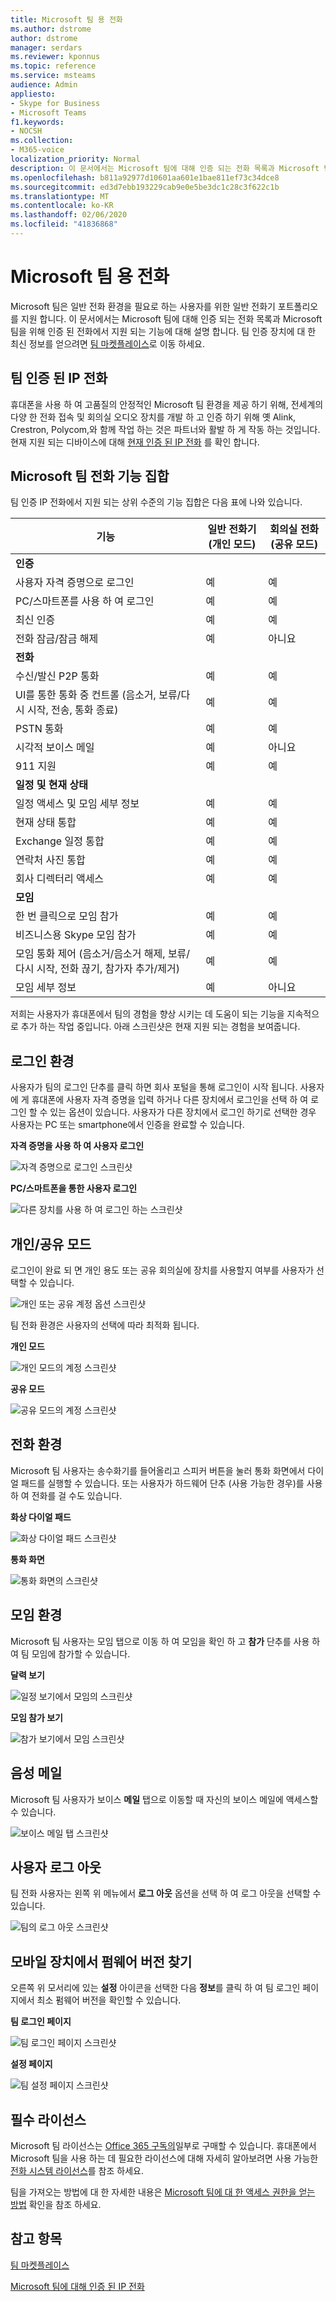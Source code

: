 ```yaml
---
title: Microsoft 팀 용 전화
ms.author: dstrome
author: dstrome
manager: serdars
ms.reviewer: kponnus
ms.topic: reference
ms.service: msteams
audience: Admin
appliesto:
- Skype for Business
- Microsoft Teams
f1.keywords:
- NOCSH
ms.collection:
- M365-voice
localization_priority: Normal
description: 이 문서에서는 Microsoft 팀에 대해 인증 되는 전화 목록과 Microsoft 팀을 위해 인증 된 전화에서 지원 되는 기능에 대해 설명 합니다.
ms.openlocfilehash: b811a92977d10601aa601e1bae811ef73c34dce8
ms.sourcegitcommit: ed3d7ebb193229cab9e0e5be3dc1c28c3f622c1b
ms.translationtype: MT
ms.contentlocale: ko-KR
ms.lasthandoff: 02/06/2020
ms.locfileid: "41836868"
---
```

# <a name="phones-for-microsoft-teams"></a>Microsoft 팀 용 전화

Microsoft 팀은 일반 전화 환경을 필요로 하는 사용자를 위한 일반 전화기 포트폴리오를 지원 합니다. 이 문서에서는 Microsoft 팀에 대해 인증 되는 전화 목록과 Microsoft 팀을 위해 인증 된 전화에서 지원 되는 기능에 대해 설명 합니다. 팀 인증 장치에 대 한 최신 정보를 얻으려면 [팀 마켓플레이스](https://office.com/teamsdevices)로 이동 하세요.

## <a name="teams-certified-ip-phones"></a>팀 인증 된 IP 전화

휴대폰을 사용 하 여 고품질의 안정적인 Microsoft 팀 환경을 제공 하기 위해, 전세계의 다양 한 전화 접속 및 회의실 오디오 장치를 개발 하 고 인증 하기 위해 옛 Alink, Crestron, Polycom,와 함께 작업 하는 것은 파트너와 활발 하 게 작동 하는 것입니다. 현재 지원 되는 디바이스에 대해 [현재 인증 된 IP 전화](teams-ip-phones.md#currently-certified-ip-phones) 를 확인 합니다.

## <a name="microsoft-teams-phones-feature-set"></a>Microsoft 팀 전화 기능 집합

팀 인증 IP 전화에서 지원 되는 상위 수준의 기능 집합은 다음 표에 나와 있습니다.

|기능 |일반 전화기 (개인 모드) |회의실 전화 (공유 모드)|
|---------|---------|---------|
|**인증** | |  |
|사용자 자격 증명으로 로그인 |  예 | 예|
|PC/스마트폰를 사용 하 여 로그인  | 예 |예|
|최신 인증 | 예 |예 |
|전화 잠금/잠금 해제 | 예 |아니요 |
|**전화** |  |  |
|수신/발신 P2P 통화 | 예  |예 |
|UI를 통한 통화 중 컨트롤 (음소거, 보류/다시 시작, 전송, 통화 종료)| 예  |예 |
|PSTN 통화| 예  |예 |
|시각적 보이스 메일 | 예 | 아니요 |
|911 지원  | 예  |예 |
|**일정 및 현재 상태**|   | |
|일정 액세스 및 모임 세부 정보|예 |예|
|현재 상태 통합 |예|예|
|Exchange 일정 통합 |예|예|
|연락처 사진 통합  |예|예|
|회사 디렉터리 액세스 | 예|예|
|**모임**|   ||
|한 번 클릭으로 모임 참가  | 예  |예 |
|비즈니스용 Skype 모임 참가 | 예  | 예|
|모임 통화 제어 (음소거/음소거 해제, 보류/다시 시작, 전화 끊기, 참가자 추가/제거)|예|예|
|모임 세부 정보|예|아니요|

저희는 사용자가 휴대폰에서 팀의 경험을 향상 시키는 데 도움이 되는 기능을 지속적으로 추가 하는 작업 중입니다. 아래 스크린샷은 현재 지원 되는 경험을 보여줍니다.

## <a name="sign-in-experience"></a>로그인 환경

사용자가 팀의 로그인 단추를 클릭 하면 회사 포털을 통해 로그인이 시작 됩니다. 사용자에 게 휴대폰에 사용자 자격 증명을 입력 하거나 다른 장치에서 로그인을 선택 하 여 로그인 할 수 있는 옵션이 있습니다. 사용자가 다른 장치에서 로그인 하기로 선택한 경우 사용자는 PC 또는 smartphone에서 인증을 완료할 수 있습니다.

**자격 증명을 사용 하 여 사용자 로그인**

![자격 증명으로 로그인 스크린샷](media/sign-in-with-credentials.png)

**PC/스마트폰을 통한 사용자 로그인**

![다른 장치를 사용 하 여 로그인 하는 스크린샷](media/sign-in-with-device.jpg)

## <a name="personalshared-mode"></a>개인/공유 모드

로그인이 완료 되 면 개인 용도 또는 공유 회의실에 장치를 사용할지 여부를 사용자가 선택할 수 있습니다.

![개인 또는 공유 계정 옵션 스크린샷](media/personal-vs-shared-mode.jpg)

팀 전화 환경은 사용자의 선택에 따라 최적화 됩니다.

**개인 모드**

![개인 모드의 계정 스크린샷](media/personal-mode.png)

**공유 모드**

![공유 모드의 계정 스크린샷](media/shared-mode.png)

## <a name="calling-experience"></a>전화 환경

Microsoft 팀 사용자는 송수화기를 들어올리고 스피커 버튼을 눌러 통화 화면에서 다이얼 패드를 실행할 수 있습니다. 또는 사용자가 하드웨어 단추 (사용 가능한 경우)를 사용 하 여 전화를 걸 수도 있습니다.

**화상 다이얼 패드**

![화상 다이얼 패드 스크린샷](media/on-screen-dial-pad.png)

**통화 화면**

![통화 화면의 스크린샷](media/calling-screen.png)

## <a name="meeting-experience"></a>모임 환경

Microsoft 팀 사용자는 모임 탭으로 이동 하 여 모임을 확인 하 고 **참가** 단추를 사용 하 여 팀 모임에 참가할 수 있습니다.

**달력 보기**

![일정 보기에서 모임의 스크린샷](media/calendar-view.png)

**모임 참가 보기**

![참가 보기에서 모임 스크린샷](media/meeting-join-view.png)


## <a name="voicemail"></a>음성 메일

Microsoft 팀 사용자가 보이스 **메일** 탭으로 이동할 때 자신의 보이스 메일에 액세스할 수 있습니다.

![보이스 메일 탭 스크린샷](media/voicemail-tab.png)

## <a name="user-sign-out"></a>사용자 로그 아웃

팀 전화 사용자는 왼쪽 위 메뉴에서 **로그 아웃** 옵션을 선택 하 여 로그 아웃을 선택할 수 있습니다.

![팀의 로그 아웃 스크린샷](media/teams-sign-out.png)

## <a name="finding-the-firmware-version-on-a-mobile-device"></a>모바일 장치에서 펌웨어 버전 찾기

오른쪽 위 모서리에 있는 **설정** 아이콘을 선택한 다음 **정보**를 클릭 하 여 팀 로그인 페이지에서 최소 펌웨어 버전을 확인할 수 있습니다.

**팀 로그인 페이지**

![팀 로그인 페이지 스크린샷](media/teams-sign-in-page.jpg)

**설정 페이지**

![팀 설정 페이지 스크린샷](media/teams-settings-page.jpg)

## <a name="required-licenses"></a>필수 라이선스

Microsoft 팀 라이선스는 [Office 365 구독의](Office-365-licensing.md)일부로 구매할 수 있습니다. 휴대폰에서 Microsoft 팀을 사용 하는 데 필요한 라이선스에 대해 자세히 알아보려면 사용 가능한 [전화 시스템 라이선스](https://products.office.com/microsoft-teams/voice-calling)를 참조 하세요.

팀을 가져오는 방법에 대 한 자세한 내용은 [Microsoft 팀에 대 한 액세스 권한을 얻는 방법](https://support.office.com/article/fc7f1634-abd3-4f26-a597-9df16e4ca65b) 확인을 참조 하세요.

## <a name="see-also"></a>참고 항목

[팀 마켓플레이스](https://office.com/teamsdevices)

[Microsoft 팀에 대해 인증 된 IP 전화](teams-ip-phones.md)
